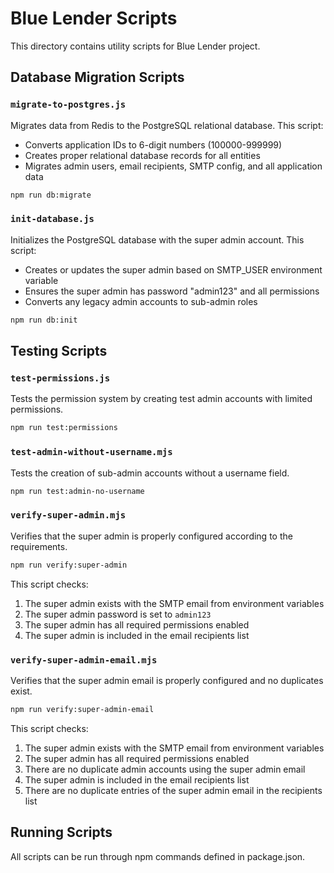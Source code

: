 # Blue Lender Scripts

This directory contains utility scripts for Blue Lender project.

## Database Migration Scripts

### `migrate-to-postgres.js`

Migrates data from Redis to the PostgreSQL relational database. This script:
- Converts application IDs to 6-digit numbers (100000-999999)
- Creates proper relational database records for all entities
- Migrates admin users, email recipients, SMTP config, and all application data

```bash
npm run db:migrate
```

### `init-database.js`

Initializes the PostgreSQL database with the super admin account. This script:
- Creates or updates the super admin based on SMTP_USER environment variable
- Ensures the super admin has password "admin123" and all permissions
- Converts any legacy admin accounts to sub-admin roles

```bash
npm run db:init
```

## Testing Scripts

### `test-permissions.js`

Tests the permission system by creating test admin accounts with limited permissions.

```bash
npm run test:permissions
```

### `test-admin-without-username.mjs`

Tests the creation of sub-admin accounts without a username field.

```bash
npm run test:admin-no-username
```

### `verify-super-admin.mjs`

Verifies that the super admin is properly configured according to the requirements.

```bash
npm run verify:super-admin
```

This script checks:

1. The super admin exists with the SMTP email from environment variables
2. The super admin password is set to `admin123`
3. The super admin has all required permissions enabled
4. The super admin is included in the email recipients list

### `verify-super-admin-email.mjs`

Verifies that the super admin email is properly configured and no duplicates exist.

```bash
npm run verify:super-admin-email
```

This script checks:

1. The super admin exists with the SMTP email from environment variables
2. The super admin has all required permissions enabled
3. There are no duplicate admin accounts using the super admin email
4. The super admin is included in the email recipients list
5. There are no duplicate entries of the super admin email in the recipients list

## Running Scripts

All scripts can be run through npm commands defined in package.json.
